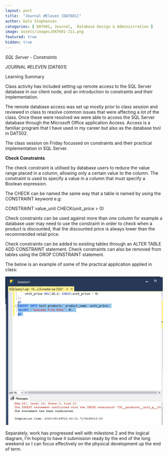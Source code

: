 ```yaml
---
layout: post
title:  "Journal #Eleven [DAT601]"
author: Dale Stephenson
categories: [ DAT601, Journal,  Database Design & Administration ]
image: assets/images/DAT601-J11.png
featured: true
hidden: true
---
```

<i>SQL Server - Constraints</i>

JOURNAL #ELEVEN [DAT601]

Learning Summary<br>

Class activity has included setting up remote access to the SQL Server database in our client node, and an introduction to constraints and their implementation. 

The remote database access was set up mostly prior to class session and reviewed in class to resolve common issues that were affecting a lot of the class. Once these were resolved we were able to access the SQL Server database through the Microsoft Office application Access. Access is a familiar program that I have used in my career but also as the database tool in DAT502. 

The class session on Friday focussed on constraints and their practical implementation in SQL Server.

<b>Check Constraints</b>

The check constraint is utilised by database users to reduce the value range placed in a column, allowing only a certain value to the column.  The constraint is used to specify a value in a column that must specify a Boolean expression. 

The CHECK can be named the same way that a table is named by using the CONSTRAINT keyword e.g:

CONSTRAINT value_unit CHECK(unit_price > 0)

Check constraints can be used against more than one column for example a database user may need to use the constraint in order to check when a product is discounted, that the discounted price is always lower than the recommended retail price. 

Check constraints can be added to existing tables through an ALTER TABLE ADD CONSTRAINT statement. Check constraints can also be removed from tables using the DROP CONSTRAINT statement.

The below is an example of some of the practical application applied in class:

<img src="/assets/images/check_constraint.jpg" alt="Practice Check Constraint">
<br>

Separately, work has progressed well with milestone 2 and the logical diagram, I’m hoping to have it submission ready by the end of the long weekend so I can focus effectively on the physical development up the end of term.